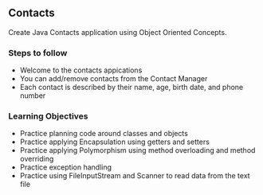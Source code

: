 ## Contacts
Create Java Contacts application using Object Oriented Concepts.
### Steps to follow
- Welcome to the contacts appications
- You can add/remove contacts from the Contact Manager
- Each contact is described by their name, age, birth date, and phone number

### Learning Objectives
- Practice planning code around classes and objects
- Practice applying Encapsulation using getters and setters
- Practice applying Polymorphism using method overloading and method overriding
- Practice exception handling
- Practice using FileInputStream and Scanner to read data from the text file
